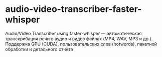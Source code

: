 # audio-video-transcriber-faster-whisper
Audio/Video Transcriber using faster-whisper — автоматическая транскрибация речи в аудио и видео файлах (MP4, WAV, MP3 и др.). Поддержка GPU (CUDA), пользовательских слов (hotwords), пакетной обработки и детального отчёта
